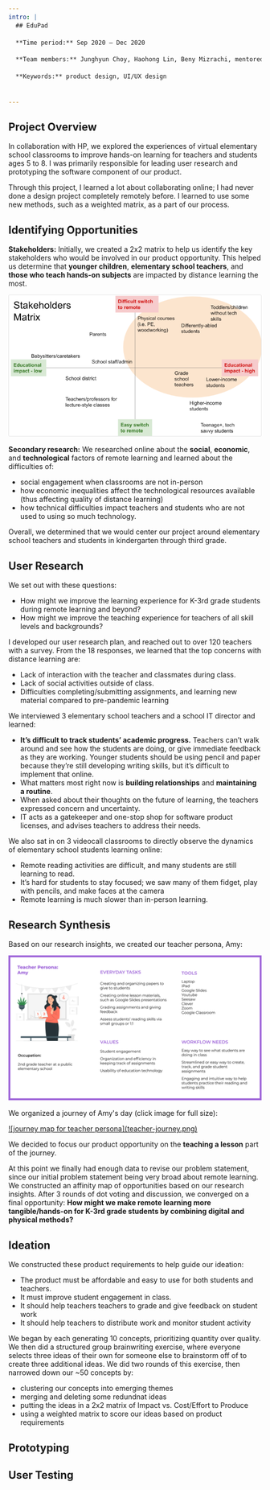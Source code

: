 ```yaml
---
intro: |
  ## EduPad

  **Time period:** Sep 2020 – Dec 2020

  **Team members:** Junghyun Choy, Haohong Lin, Beny Mizrachi, mentored by Ron Zhang

  **Keywords:** product design, UI/UX design


---
```


## Project Overview
In collaboration with HP, we explored the experiences of virtual elementary school classrooms to improve hands-on learning for teachers and students ages 5 to 8. I was primarily responsible for leading user research and prototyping the software component of our product.

Through this project, I learned a lot about collaborating online; I had never done a design project completely remotely before. I learned to use some new methods, such as a weighted matrix, as a part of our process.


## Identifying Opportunities
**Stakeholders:** Initially, we created a 2x2 matrix to help us identify the key stakeholders who would be involved in our product opportunity. This helped us determine that **younger children**, **elementary school teachers**, and **those who teach hands-on subjects** are impacted by distance learning the most.

![matrix of stakeholders in distance learning](stakeholders.png)


**Secondary research:** We researched online about the **social**, **economic**, and **technological** factors of remote learning and learned about the difficulties of:

- social engagement when classrooms are not in-person
- how economic inequalities affect the technological resources available (thus affecting quality of distance learning)
- how technical difficulties impact teachers and students who are not used to using so much technology.


Overall, we determined that we would center our project around elementary school teachers and students in kindergarten through third grade.


## User Research
We set out with these questions:

- How might we improve the learning experience for K-3rd grade students during remote learning and beyond?
- How might we improve the teaching experience for teachers of all skill levels and backgrounds?


I developed our user research plan, and reached out to over 120 teachers with a survey. From the 18 responses, we learned that the top concerns with distance learning are:

- Lack of interaction with the teacher and classmates during class.
- Lack of social activities outside of class.
- Difficulties completing/submitting assignments, and learning new material compared to pre-pandemic learning

 We interviewed 3 elementary school teachers and a school IT director and learned:

- **It’s difficult to track students’ academic progress.** Teachers can’t walk around and see how the students are doing, or give immediate feedback as they are working. Younger students should be using pencil and paper because they’re still developing writing skills, but it’s difficult to implement that online.
- What matters most right now is **building relationships** and **maintaining a routine**.
- When asked about their thoughts on the future of learning, the teachers expressed concern and uncertainty.
- IT acts as a gatekeeper and one-stop shop for software product licenses, and advises teachers to address their needs.


We also sat in on 3 videocall classrooms to directly observe the dynamics of elementary school students learning online:

- Remote reading activities are difficult, and many students are still learning to read.
- It’s hard for students to stay focused; we saw many of them fidget, play with pencils, and make faces at the camera
- Remote learning is much slower than in-person learning.


## Research Synthesis
Based on our research insights, we created our teacher persona, Amy:

![description of our teacher persona](teacher-persona.png)

We organized a journey of Amy's day (click image for full size):

<a href="teacher-journey.png" target="_blank">
![journey map for teacher persona](teacher-journey.png)
</a>

We decided to focus our product opportunity on the **teaching a lesson** part of the journey.

At this point we finally had enough data to revise our problem statement, since our initial problem statement being very broad about remote learning. We constructed an affinity map of opportunities based on our research insights. After 3 rounds of dot voting and discussion, we converged on a final opportunity: **How might we make remote learning more tangible/hands-on for K-3rd grade students by combining digital and physical methods?**


## Ideation
We constructed these product requirements to help guide our ideation:

- The product must be affordable and easy to use for both students and teachers.
- It must improve student engagement in class.
- It should help teachers teachers to grade and give feedback on student work
- It should help teachers to distribute work and monitor student activity

We began by each generating 10 concepts, prioritizing quantity over quality. We then did a structured group brainwriting exercise, where everyone selects three ideas of their own for someone else to brainstorm off of to create three additional ideas. We did two rounds of this exercise, then narrowed down our ~50 concepts by:

- clustering our concepts into emerging themes
- merging and deleting some redundnat ideas
- putting the ideas in a 2x2 matrix of Impact vs. Cost/Effort to Produce
- using a weighted matrix to score our ideas based on product requirements








## Prototyping

## User Testing

